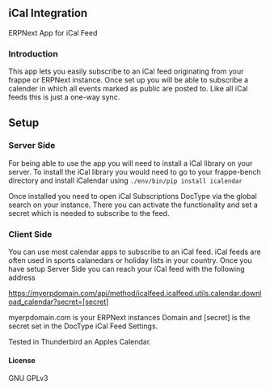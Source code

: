 ## iCal Integration

ERPNext App for iCal Feed

### Introduction

This app lets you easily subscribe to an iCal feed originating from your frappe or ERPNext instance. Once set up you will be able to subscribe a calender in which all events marked as public are posted to. Like all iCal feeds this is just a one-way sync.

## Setup
### Server Side
For being able to use the app you will need to install a iCal library on your server. To install the iCal library you would
need to go to your frappe-bench directory and install iCalendar using ```./env/bin/pip install icalendar```

Once installed you need to open iCal Subscriptions DocType via the global search on your instance. There you can activate the functionality and set a secret which is needed to subscribe to the feed.

### Client Side
You can use most calendar apps to subscribe to an iCal feed. iCal feeds are often used in sports calanedars or holiday lists in your country.
Once you have setup Server Side you can reach your iCal feed with the following address

  https://myerpdomain.com/api/method/icalfeed.icalfeed.utils.calendar.download_calendar?secret=[secret]
  
myerpdomain.com is your ERPNext instances Domain and [secret] is the secret set in the DocType iCal Feed Settings.

Tested in Thunderbird an Apples Calendar.

#### License

GNU GPLv3
